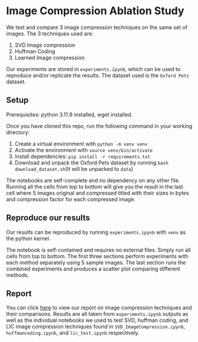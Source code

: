 # Image Compression Ablation Study

We test and compare 3 image compression techniques on the same set of images. The 3 techniques used are:

1. SVD Image compression
2. Huffman Coding
3. Learned Image compression

Our experiments are stored in `experiments.ipynb`, which can be used to reproduce and/or replicate the results. The dataset used is the `Oxford Pets` dataset. 

## Setup

Prerequisites: python 3.11.9 installed, wget installed.

Once you have cloned this repo, run the following command in your working directory:

1. Create a virtual environment with `python -m venv venv`
2. Activate the environment with `source venv/bin/activate`
3. Install dependencies: `pip install -r requirements.txt`
4. Download and unpack the Oxford Pets dataset by running `bash download_dataset.sh`(It will be unpacked to `data`)


The notebooks are self-complete and no dependency on any other file. Running all the cells from top to bottom will give you the result in the last cell where 5 images original and compressed titled with their sizes in bytes and compression factor for each compressed image.

## Reproduce our results

Our results can be reproduced by running `experiments.ipynb` with `venv` as the python kernel.

The notebook is self-contained and requires no external files. Simply run all cells from top to bottom. The first three sections perform experiments with each method separately using 5 sample images. The last section runs the combined experiments and produces a scatter plot comparing different methods.

## Report
You can click [here](DSC_210_Group_18_Project_Report.pdf) to view our report on image compression techniques and their comparisons. Results are all taken from `experiments.ipynb` outputs as well as the individual notebooks we used to test SVD, huffman coding, and LIC image compression techniques found in `SVD_ImageCompression.ipynb`, `huffmancoding.ipynb`, and `lic_test.ipynb` respectively.

